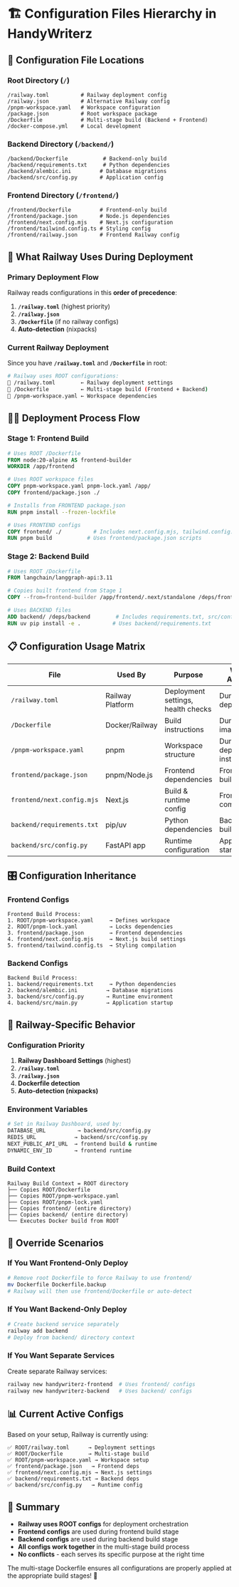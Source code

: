# 🏗️ Configuration Files Hierarchy in HandyWriterz

## 📁 **Configuration File Locations**

### **Root Directory (`/`)**
```
/railway.toml          # Railway deployment config
/railway.json          # Alternative Railway config  
/pnpm-workspace.yaml   # Workspace configuration
/package.json          # Root workspace package
/Dockerfile            # Multi-stage build (Backend + Frontend)
/docker-compose.yml    # Local development
```

### **Backend Directory (`/backend/`)**
```
/backend/Dockerfile           # Backend-only build
/backend/requirements.txt     # Python dependencies
/backend/alembic.ini         # Database migrations
/backend/src/config.py       # Application config
```

### **Frontend Directory (`/frontend/`)**
```
/frontend/Dockerfile         # Frontend-only build
/frontend/package.json       # Node.js dependencies  
/frontend/next.config.mjs    # Next.js configuration
/frontend/tailwind.config.ts # Styling config
/frontend/railway.json       # Frontend Railway config
```

## 🎯 **What Railway Uses During Deployment**

### **Primary Deployment Flow**
Railway reads configurations in this **order of precedence**:

1. **`/railway.toml`** (highest priority)
2. **`/railway.json`** 
3. **`/Dockerfile`** (if no railway configs)
4. **Auto-detection** (nixpacks)

### **Current Railway Deployment**
Since you have **`/railway.toml`** and **`/Dockerfile`** in root:

```bash
# Railway uses ROOT configurations:
📁 /railway.toml        ← Railway deployment settings
📁 /Dockerfile          ← Multi-stage build (Frontend + Backend)
📁 /pnpm-workspace.yaml ← Workspace dependencies
```

## 🏃‍♂️ **Deployment Process Flow**

### **Stage 1: Frontend Build**
```dockerfile
# Uses ROOT /Dockerfile
FROM node:20-alpine AS frontend-builder
WORKDIR /app/frontend

# Uses ROOT workspace files
COPY pnpm-workspace.yaml pnpm-lock.yaml /app/
COPY frontend/package.json ./

# Installs from FRONTEND package.json
RUN pnpm install --frozen-lockfile

# Uses FRONTEND configs
COPY frontend/ ./          # Includes next.config.mjs, tailwind.config.ts
RUN pnpm build           # Uses frontend/package.json scripts
```

### **Stage 2: Backend Build**  
```dockerfile
# Uses ROOT /Dockerfile  
FROM langchain/langgraph-api:3.11

# Copies built frontend from Stage 1
COPY --from=frontend-builder /app/frontend/.next/standalone /deps/frontend/

# Uses BACKEND files
ADD backend/ /deps/backend        # Includes requirements.txt, src/config.py
RUN uv pip install -e .          # Uses backend/requirements.txt
```

## 📋 **Configuration Usage Matrix**

| **File** | **Used By** | **Purpose** | **When Applied** |
|----------|-------------|-------------|------------------|
| `/railway.toml` | Railway Platform | Deployment settings, health checks | During deployment |
| `/Dockerfile` | Docker/Railway | Build instructions | During image build |
| `/pnpm-workspace.yaml` | pnpm | Workspace structure | During dependency install |
| `frontend/package.json` | pnpm/Node.js | Frontend dependencies | Frontend build stage |
| `frontend/next.config.mjs` | Next.js | Build & runtime config | Frontend compilation |
| `backend/requirements.txt` | pip/uv | Python dependencies | Backend build stage |
| `backend/src/config.py` | FastAPI app | Runtime configuration | Application startup |

## 🎛️ **Configuration Inheritance**

### **Frontend Configs**
```
Frontend Build Process:
1. ROOT/pnpm-workspace.yaml     → Defines workspace
2. ROOT/pnpm-lock.yaml          → Locks dependencies  
3. frontend/package.json        → Frontend dependencies
4. frontend/next.config.mjs     → Next.js build settings
5. frontend/tailwind.config.ts  → Styling compilation
```

### **Backend Configs**
```
Backend Build Process:
1. backend/requirements.txt     → Python dependencies
2. backend/alembic.ini         → Database migrations
3. backend/src/config.py       → Runtime environment
4. backend/src/main.py         → Application startup
```

## 🚀 **Railway-Specific Behavior**

### **Configuration Priority**
1. **Railway Dashboard Settings** (highest)
2. **`/railway.toml`** 
3. **`/railway.json`**
4. **Dockerfile detection**
5. **Auto-detection (nixpacks)**

### **Environment Variables**
```bash
# Set in Railway Dashboard, used by:
DATABASE_URL          → backend/src/config.py
REDIS_URL            → backend/src/config.py  
NEXT_PUBLIC_API_URL  → frontend build & runtime
DYNAMIC_ENV_ID       → frontend runtime
```

### **Build Context**
```
Railway Build Context = ROOT directory
├── Copies ROOT/Dockerfile
├── Copies ROOT/pnpm-workspace.yaml  
├── Copies ROOT/pnpm-lock.yaml
├── Copies frontend/ (entire directory)
├── Copies backend/ (entire directory)
└── Executes Docker build from ROOT
```

## 🔧 **Override Scenarios**

### **If You Want Frontend-Only Deploy**
```bash
# Remove root Dockerfile to force Railway to use frontend/
mv Dockerfile Dockerfile.backup
# Railway will then use frontend/Dockerfile or auto-detect
```

### **If You Want Backend-Only Deploy**
```bash  
# Create backend service separately
railway add backend
# Deploy from backend/ directory context
```

### **If You Want Separate Services**
Create separate Railway services:
```bash
railway new handywriterz-frontend  # Uses frontend/ configs
railway new handywriterz-backend   # Uses backend/ configs  
```

## 📊 **Current Active Configs**

Based on your setup, Railway is currently using:

```
✅ ROOT/railway.toml      → Deployment settings
✅ ROOT/Dockerfile        → Multi-stage build  
✅ ROOT/pnpm-workspace.yaml → Workspace setup
✅ frontend/package.json   → Frontend deps
✅ frontend/next.config.mjs → Next.js settings  
✅ backend/requirements.txt → Backend deps
✅ backend/src/config.py   → Runtime config
```

## 🎯 **Summary**

- **Railway uses ROOT configs** for deployment orchestration
- **Frontend configs** are used during frontend build stage  
- **Backend configs** are used during backend build stage
- **All configs work together** in the multi-stage build process
- **No conflicts** - each serves its specific purpose at the right time

The multi-stage Dockerfile ensures all configurations are properly applied at the appropriate build stages! 🚀